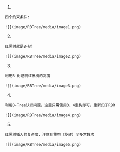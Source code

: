 1.  

    四个约束条件:

    ![](image/RBTree/media/image1.png)


2.  

    红黑树就是B-树

    ![](image/RBTree/media/image2.png)


3.  

    利用B-树证明红黑树的高度

    ![](image/RBTree/media/image3.png)


4. 

    利用B-Tree认识问题，这里只需使用3，4重构即可，重新归于RBR

    ![](image/RBTree/media/image4.png)


5. 

    红黑树插入的复杂度，注意到重构（旋转）至多常数次

    ![](image/RBTree/media/image5.png)

